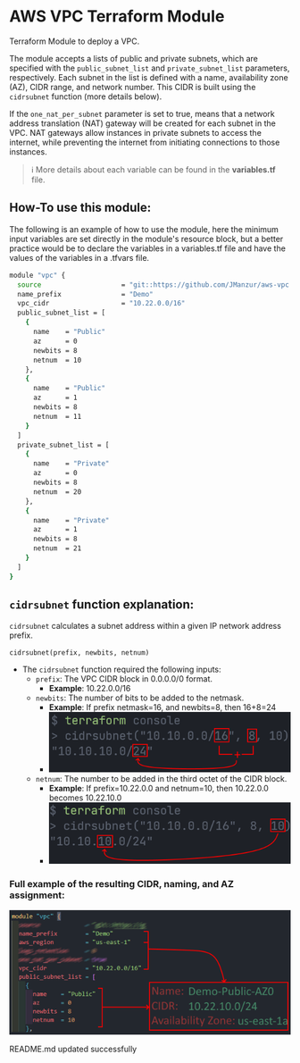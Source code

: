 # AWS VPC Terraform Module

Terraform Module to deploy a VPC.

The module accepts a lists of public and private subnets, which are specified with the `public_subnet_list` and `private_subnet_list` parameters, respectively. Each subnet in the list is defined with a name, availability zone (AZ), CIDR range, and network number. This CIDR is built using the `cidrsubnet` function (more details below).

If the `one_nat_per_subnet` parameter is set to true, means that a network address translation (NAT) gateway will be created for each subnet in the VPC. NAT gateways allow instances in private subnets to access the internet, while preventing the internet from initiating connections to those instances.

> :information_source: More details about each variable can be found in the **variables.tf** file.

## How-To use this module:

The following is an example of how to use the module, here the minimum input variables are set directly in the module's resource block, but a better practice would be to declare the variables in a variables.tf file and have the values of the variables in a .tfvars file.

```bash
module "vpc" {
  source                    = "git::https://github.com/JManzur/aws-vpc.git?ref=v1.0.2"
  name_prefix               = "Demo"
  vpc_cidr                  = "10.22.0.0/16"
  public_subnet_list = [
    {
      name    = "Public"
      az      = 0
      newbits = 8
      netnum  = 10
    },
    {
      name    = "Public"
      az      = 1
      newbits = 8
      netnum  = 11
    }
  ]
  private_subnet_list = [
    {
      name    = "Private"
      az      = 0
      newbits = 8
      netnum  = 20
    },
    {
      name    = "Private"
      az      = 1
      newbits = 8
      netnum  = 21
    }
  ]
}
```

## `cidrsubnet` function explanation:

`cidrsubnet` calculates a subnet address within a given IP network address prefix.

```hcl
cidrsubnet(prefix, newbits, netnum)
```

- The `cidrsubnet` function required the following inputs:
  - `prefix`: The VPC CIDR block in 0.0.0.0/0 format.
    - **Example**: 10.22.0.0/16
  - `newbits`:  The number of bits to be added to the netmask.
    - **Example**: If prefix netmask=16, and  newbits=8, then 16+8=24
    - ![App Screenshot](images/cidrsubnet_newbits.png)
  - `netnum`: The number to be added in the third octet of the CIDR block.
    - **Example**: If prefix=10.22.0.0 and netnum=10, then 10.22.0.0 becomes 10.22.10.0
    - ![App Screenshot](images/cidrsubnet_netnum.png)

### Full example of the resulting CIDR, naming, and AZ assignment:

![App Screenshot](images/cidrsubnet.png)


<!-- BEGINNING OF PRE-COMMIT-TERRAFORM DOCS HOOK -->
README.md updated successfully
<!-- END OF PRE-COMMIT-TERRAFORM DOCS HOOK -->
